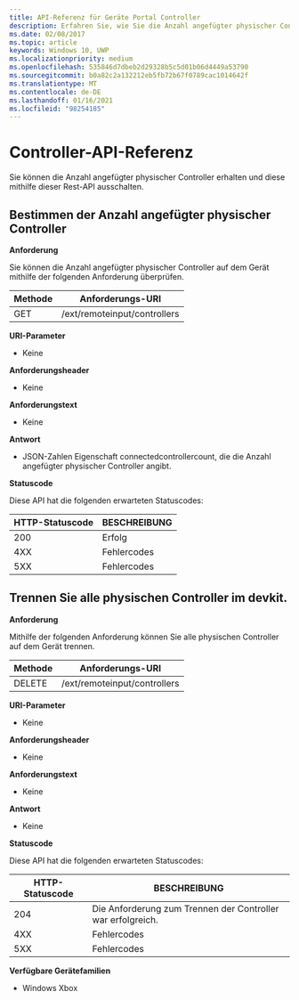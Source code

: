 ```yaml
---
title: API-Referenz für Geräte Portal Controller
description: Erfahren Sie, wie Sie die Anzahl angefügter physischer Controller erhalten und Sie Programm gesteuert deaktivieren.
ms.date: 02/08/2017
ms.topic: article
keywords: Windows 10, UWP
ms.localizationpriority: medium
ms.openlocfilehash: 535846d7dbeb2d29328b5c5d01b06d4449a53790
ms.sourcegitcommit: b0a82c2a132212eb5fb72b67f0789cac1014642f
ms.translationtype: MT
ms.contentlocale: de-DE
ms.lasthandoff: 01/16/2021
ms.locfileid: "98254185"
---
```

# <a name="controller-api-reference"></a>Controller-API-Referenz

Sie können die Anzahl angefügter physischer Controller erhalten und diese mithilfe dieser Rest-API ausschalten.

## <a name="determine-the-number-of-attached-physical-controllers"></a>Bestimmen der Anzahl angefügter physischer Controller

**Anforderung**

Sie können die Anzahl angefügter physischer Controller auf dem Gerät mithilfe der folgenden Anforderung überprüfen.

Methode | Anforderungs-URI |
-------|-------------|
| GET | /ext/remoteinput/controllers |

**URI-Parameter**

- Keine

**Anforderungsheader**

- Keine

**Anforderungstext**   

- Keine

**Antwort**   

- JSON-Zahlen Eigenschaft connectedcontrollercount, die die Anzahl angefügter physischer Controller angibt.

**Statuscode**

Diese API hat die folgenden erwarteten Statuscodes:

| HTTP-Statuscode | BESCHREIBUNG |
|------------------|-------------|
| 200 | Erfolg |
| 4XX | Fehlercodes |
| 5XX | Fehlercodes |

## <a name="disconnect-all-physical-controllers-on-the-devkit"></a>Trennen Sie alle physischen Controller im devkit.

**Anforderung**

Mithilfe der folgenden Anforderung können Sie alle physischen Controller auf dem Gerät trennen.

| Methode | Anforderungs-URI |
|--------|-------------|
| DELETE | /ext/remoteinput/controllers |

**URI-Parameter**

- Keine

**Anforderungsheader**

- Keine

**Anforderungstext**   

- Keine

**Antwort**   

- Keine 

**Statuscode**

Diese API hat die folgenden erwarteten Statuscodes:

| HTTP-Statuscode | BESCHREIBUNG |
|------------------|-------------|
| 204 | Die Anforderung zum Trennen der Controller war erfolgreich. |
| 4XX | Fehlercodes |
| 5XX | Fehlercodes |

**Verfügbare Gerätefamilien**

* Windows Xbox
